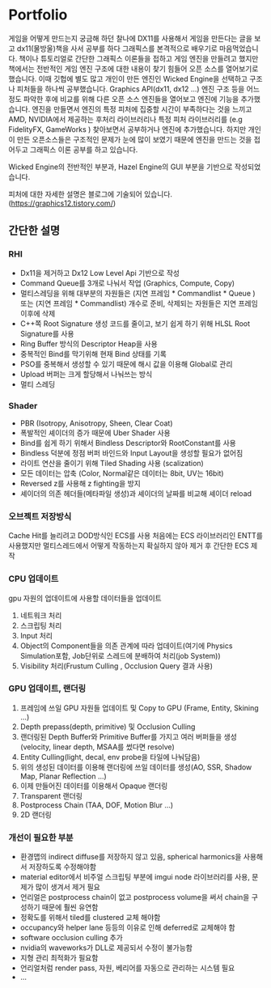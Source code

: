 
# Portfolio

게임을 어떻게 만드는지 궁금해 하던 찰나에 DX11를 사용해서 게임을 만든다는 글을 보고 dx11(물방울)책을 사서 공부를 하다 그래픽스를 본격적으로 배우기로 마음먹었습니다.
책이나 튜토리얼로 간단한 그래픽스 이론들을 접하고 게임 엔진을 만들려고 했지만 책에서는 전반적인 게임 엔진 구조에 대한 내용이 찾기 힘들어 오픈 소스를 열어보기로 했습니다.
이때 깃헙에 별도 많고 개인이 만든 엔진인 Wicked Engine을 선택하고 구조나 피처들을 하나씩 공부했습니다. Graphics API(dx11, dx12 ...) 엔진 구조 등을 어느정도 파악한 후에 비교를 위해 다른 오픈 소스 엔진들을 열어보고 엔진에 기능을 추가했습니다. 엔진을 만들면서 엔진의 특정 피처에 집중할 시간이 부족하다는 것을 느끼고 AMD, NVIDIA에서 제공하는 후처리 라이브러리나 특정 피처 라이브러리를 (e.g FidelityFX, GameWorks ) 찾아보면서 공부하거나 엔진에 추가했습니다. 하지만 개인이 만든 오픈소스들은 구조적인 문제가 눈에 많이 보였기 때문에 엔진을 만드는 것을 접어두고 그래픽스 이론 공부를 하고 있습니다.

Wicked Engine의 전반적인 부분과, Hazel Engine의 GUI 부분을 기반으로 작성되었습니다.

피처에 대한 자세한 설명은 블로그에 기술되어 있습니다.(https://graphics12.tistory.com/)

## 간단한 설명

### RHI

- Dx11을 제거하고 Dx12 Low Level Api 기반으로 작성
- Command Queue를 3개로 나눠서 작업 (Graphics, Compute, Copy)
- 멀티스레딩을 위해 대부분의 자원들은 (지연 프레임 * Commandlist * Queue ) 또는 (지연 프레임 * Commandlist) 개수로 준비, 삭제되는 자원들은 지연 프레임 이후에 삭제
- C++쪽 Root Signature 생성 코드를 줄이고, 보기 쉽게 하기 위해 HLSL Root Signature를 사용
- Ring Buffer 방식의 Descriptor Heap을 사용
- 중복적인 Bind를 막기위해 현재 Bind 상태를 기록
- PSO를 중복해서 생성할 수 있기 때문에 해시 값을 이용해 Global로 관리
- Upload 버퍼는 크게 할당해서 나눠쓰는 방식
- 멀티 스레딩


### Shader

- PBR (Isotropy, Anisotropy, Sheen, Clear Coat)
- 폭발적인 셰이더의 증가 때문에 Uber Shader 사용
- Bind를 쉽게 하기 위해서 Bindless Descriptor와 RootConstant를 사용
- Bindless 덕분에 정점 버퍼 바인드와 Input Layout을 생성할 필요가 없어짐
- 라이트 연산을 줄이기 위해 Tiled Shading 사용 (scalization)
- 모든 데이터는 압축 (Color, Normal같은 데이터는 8bit, UV는 16bit)
- Reversed z를 사용해 z fighting을 방지 
- 셰이더의 의존 헤더들(메타파일 생성)과 셰이더의 날짜를 비교해 셰이더 reload 


### 오브젝트 저장방식

Cache Hit를 늘리려고 DOD방식인 ECS를 사용
처음에는 ECS 라이브러리인 ENTT를 사용했지만 멀티스레드에서 어떻게 작동하는지 확실하지 않아 제거 후 간단한 ECS 제작


### CPU 업데이트 
gpu 자원의 업데이트에 사용할 데이터들을 업데이트

 1. 네트워크 처리
 2. 스크립팅 처리
 3. Input 처리
 4. Object의 Component들을 의존 관계에 따라 업데이트(여기에 Physics Simulation포함, Job단위로 스레드에 분배하여 처리(job System))
 5. Visibility 처리(Frustum Culling , Occlusion Query 결과 사용)


### GPU 업데이트, 랜더링

 1. 프레임에 쓰일 GPU 자원들 업데이트 및 Copy to GPU (Frame, Entity, Skining ...)
 2. Depth prepass(depth, primitive) 및 Occlusion Culling
 3. 랜더링된 Depth Buffer와 Primitive Buffer를 가지고 여러 버퍼들을 생성(velocity, linear depth, MSAA를 썼다면 resolve)
 4. Entity Culling(light, decal, env probe을 타일에 나눠담음)
 5. 위의 생성된 데이터를 이용해 랜더링에 쓰일 데이터를 생성(AO, SSR, Shadow Map, Planar Reflection ...)
 6. 이제 만들어진 데이터를 이용해서 Opaque 랜더링
 7. Transparent 랜더링
 8. Postprocess Chain (TAA, DOF, Motion Blur ...)
 9. 2D 랜더링


### 개선이 필요한 부분

- 환경맵의 indirect diffuse를 저장하지 않고 있음, spherical harmonics을 사용해서 저장하도록 수정해야함
- material editor에서 비주얼 스크립팅 부분에 imgui node 라이브러리를 사용, 문제가 많이 생겨서 제거 필요
- 언리얼은 postprocess chain이 없고 postprocess volume을 써서 chain을 구성하기 때문에 훨씬 유연함 
- 정확도를 위해서 tiled를 clustered 교체 해야함
- occupancy와 helper lane 등등의 이유로 인해 deferred로 교체해야 함
- software occlusion culling 추가
- nvidia의 waveworks가 DLL로 제공되서 수정이 불가능함
- 지형 관리 최적화가 필요함
- 언리얼처럼 render pass, 자원, 베리어를 자동으로 관리하는 시스템 필요
- ...


